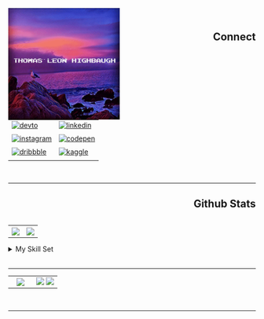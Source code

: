 <div align="left">
<img src="https://raw.githubusercontent.com/Thomashighbaugh/Thomashighbaugh/master/header.gif" align="left" width="45%" />
</div>

<br/>

<div align="right" width="45%">
<h2>Connect</h2>
  <table>
<tr>

<td>
<a href="https://dev.to/thomashighbaugh" target="_blank">
<img src=https://img.shields.io/badge/dev.to-%2308090A.svg?&style=for-the-badge&logo=dev.to&logoColor=white alt=devto width="100%" style="margin-bottom: 5px;" />
</a></td>

<td>
<a href="https://linkedin.com/in/rishavanand" target="_blank">
<img src=https://img.shields.io/badge/linkedin-%231E77B5.svg?&style=for-the-badge&logo=linkedin&logoColor=white alt=linkedin width="100%"style="margin-bottom: 5px;" />
</a>
</td>

</tr>

<tr>

<td>
<a href="https://instagram.com/thomashighbaugh" target="_blank">
<img src=https://img.shields.io/badge/instagram-%23000000.svg?&style=for-the-badge&logo=instagram&logoColor=white alt=instagram width="100%" style="margin-bottom: 5px;" />
</a>
</td>

<td>
<a href="https://codepen.com/thomashighbaughthomasleonhighbaugh" target="_blank">
<img src=https://img.shields.io/badge/codepen-%23131417.svg?&style=for-the-badge&logo=codepen&logoColor=white alt=codepen width="100%" style="margin-bottom: 5px;" />
</a>
</td>

</tr>

<tr>

<td>
<a href="https://dribbble.com/thighbaugh" target="_blank">
<img src=https://img.shields.io/badge/dribbble-%23E45285.svg?&style=for-the-badge&logo=dribbble&logoColor=white alt=dribbble width="100%" style="margin-bottom: 5px;" />
</a>
</td>

<td>
<a href="https://www.kaggle.com/thomasleonhighbaugh" target="_blank">
<img src=https://img.shields.io/badge/kaggle-%2344BAE8.svg?&style=for-the-badge&logo=kaggle&logoColor=white alt=kaggle width="100%" style="margin-bottom: 5px;" />
</a>
</td>

</tr>

  </table>
</div>

<br/>  
<hr/>

<div align="right" width="50%">
<h2>Github Stats</h2>

<table align="right">
<tr>

<td valign="center">

<div align="center">
<img src="https://github-readme-stats.vercel.app/api?username=Thomashighbaugh&show_icons=true&count_private=true&hide_border=true" align="center" />
</div>
</td>

<td valign="center">
<img src="https://github-readme-stats.vercel.app/api/top-langs/?username=Thomashighbaugh&hide_border=true&layout=compact" align="center" />
</td>

</tr>
</table>
</div>
<br/>  
<hr/>

<details><summary> My Skill Set </summary><table><tr><td valign="top" width="33%">

<h3>Frontend</h3>

<div align="center">  
<img style="margin: 10px" src="https://raw.githubusercontent.com/devicons/devicon/master/icons/react/react-original-wordmark.svg" alt="React" height="25" />  
<img style="margin: 10px" src="https://raw.githubusercontent.com/devicons/devicon/master/icons/bootstrap/bootstrap-plain-wordmark.svg" alt="Bootstrap" height="25" />  
<img style="margin: 10px" src="https://raw.githubusercontent.com/devicons/devicon/master/icons/css3/css3-original-wordmark.svg" alt="CSS3" height="25" />  
<img style="margin: 10px" src="https://raw.githubusercontent.com/devicons/devicon/master/icons/html5/html5-original-wordmark.svg" alt="HTML5" height="25" />  
<img style="margin: 10px" src="https://raw.githubusercontent.com/devicons/devicon/master/icons/electron/electron-original.svg" alt="Electron" height="25" />  
<img style="margin: 10px" src="https://raw.githubusercontent.com/devicons/devicon/master/icons/javascript/javascript-original.svg" alt="JavaScript" height="25" />  
<img style="margin: 10px" src="https://raw.githubusercontent.com/devicons/devicon/master/icons/typescript/typescript-original.svg" alt="TypeScript" height="25" />  
<img style="margin: 10px" src="https://raw.githubusercontent.com/devicons/devicon/master/icons/sass/sass-original.svg" alt="Sass" height="25" />  
<img style="margin: 10px" src="https://raw.githubusercontent.com/devicons/devicon/master/icons/vuejs/vuejs-original-wordmark.svg" alt="Vue.js" height="25" />  
<img style="margin: 10px" src="https://raw.githubusercontent.com/devicons/devicon/master/icons/graphql/graphql.png" alt="GraphQL" height="25" />  
<img style="margin: 10px" src="https://raw.githubusercontent.com/devicons/devicon/master/icons/figma/figma-icon.svg" alt="Figma" height="25" />  
<img style="margin: 10px" src="https://raw.githubusercontent.com/devicons/devicon/master/icons/gatsby/gatsby.png" alt="Gatsby" height="25" />  
<img style="margin: 10px" src="https://raw.githubusercontent.com/devicons/devicon/master/icons/gulp/gulp-plain.svg" alt="gulp.js" height="25" />  
<img style="margin: 10px" src="https://raw.githubusercontent.com/devicons/devicon/master/icons/webpack/webpack-original.svg" alt="Webpack" height="25" />  
</div>

</td><td valign="op" width="33%">

<h3>Backend</h3>

<div align="center">  
<img style="margin: 10px" src="https://raw.githubusercontent.com/devicons/devicon/master/icons/cplusplus/cplusplus-original.svg" alt="C++" height="25" />  
<img style="margin: 10px" src="https://raw.githubusercontent.com/devicons/devicon/master/icons/javascript/javascript-original.svg" alt="JavaScript" height="25" />  
<img style="margin: 10px" src="https://raw.githubusercontent.com/devicons/devicon/master/icons/typescript/typescript-original.svg" alt="TypeScript" height="25" />  
<img style="margin: 10px" src="https://raw.githubusercontent.com/devicons/devicon/master/icons/php/php-original.svg" alt="PHP" height="25" />  
<img style="margin: 10px" src="https://raw.githubusercontent.com/devicons/devicon/master/icons/mongodb/mongodb-original-wordmark.svg" alt="MongoDB" height="25" />  
<img style="margin: 10px" src="https://raw.githubusercontent.com/devicons/devicon/master/icons/nodejs/nodejs-original-wordmark.svg" alt="Node.js" height="25" />  
<img style="margin: 10px" src="https://raw.githubusercontent.com/devicons/devicon/master/icons/python/python-original.svg" alt="Python" height="25" />  
<img style="margin: 10px" src="https://raw.githubusercontent.com/devicons/devicon/master/icons/express/express-original-wordmark.svg" alt="Express.js" height="25" />  
<img style="margin: 10px" src="https://raw.githubusercontent.com/devicons/devicon/master/icons/redux/redux-original.svg" alt="Redux" height="25" />  
<img style="margin: 10px" src="https://raw.githubusercontent.com/devicons/devicon/master/icons/java/java-original-wordmark.svg" alt="Java" height="25" />  
<img style="margin: 10px" src="https://raw.githubusercontent.com/devicons/devicon/master/icons/mysql/mysql-original-wordmark.svg" alt="MySQL" height="25" />  
<img style="margin: 10px" src="https://raw.githubusercontent.com/devicons/devicon/master/icons/ruby/ruby-original-wordmark.svg" alt="Ruby" height="25" />  
<img style="margin: 10px" src="https://raw.githubusercontent.com/devicons/devicon/master/icons/firebase/firebase.png" alt="Firebase" height="25" />  
<img style="margin: 10px" src="https://raw.githubusercontent.com/devicons/devicon/master/icons/redis/redis-original-wordmark.svg" alt="Redis" height="25" />  
<img style="margin: 10px" src="https://raw.githubusercontent.com/devicons/devicon/master/icons/rails/rails-original-wordmark.svg" alt="Ruby on Rails" height="25" />  
</div>

</td>

<td valign="top" width="33%">
<h3>DevOps/SysAd</h3>
<div align="center">  
<img style="margin: 10px" src="https://raw.githubusercontent.com/devicons/devicon/master/icons/amazonwebservices/amazonwebservices-original-wordmark.svg" alt="AWS" height="25" />  
<img style="margin: 10px" src="https://raw.githubusercontent.com/devicons/devicon/master/icons/google-cloud/google_cloud-icon.svg" alt="GCP" height="25" />  
<img style="margin: 10px" src="https://raw.githubusercontent.com/devicons/devicon/master/icons/kubernetes/kubernetes-icon.svg" alt="Kubernetes" height="25" />  
<img style="margin: 10px" src="https://raw.githubusercontent.com/devicons/devicon/master/icons/git/git-scm-icon.svg" alt="Git" height="25" />  
<img style="margin: 10px" src="https://raw.githubusercontent.com/devicons/devicon/master/icons/docker/docker-original-wordmark.svg" alt="Docker" height="25" />  
<img style="margin: 10px" src="https://raw.githubusercontent.com/devicons/devicon/master/icons/jenkins/jenkins-icon.svg" alt="Jenkins" height="25" />  
<img style="margin: 10px" src="https://raw.githubusercontent.com/devicons/devicon/master/icons/haskell/haskell.png" alt="Haskell" height="25" />  
<img style="margin: 10px" src="https://raw.githubusercontent.com/devicons/devicon/master/icons/ansible/ansible.png" alt="Ansible" height="25" />  
<img style="margin: 10px" src="https://raw.githubusercontent.com/devicons/devicon/master/icons/latex/latex.png" alt="Latex" height="25" />  
<img style="margin: 10px" src="https://raw.githubusercontent.com/devicons/devicon/master/icons/linux/linux-original.svg" alt="Linux" height="25" />  
<img style="margin: 10px" src="https://raw.githubusercontent.com/devicons/devicon/master/icons/raspberrypi/raspberrypi.png" alt="Raspberry Pi" height="25" />  
<img style="margin: 10px" src="https://raw.githubusercontent.com/devicons/devicon/master/icons/gnu-bash/gnu_bash-icon.svg" alt="Bash" height="25" />  
<img style="margin: 10px" src="https://raw.githubusercontent.com/devicons/devicon/master/icons/android/android-original-wordmark.svg" alt="Android" height="25" />  
<img style="margin: 10px" src="https://raw.githubusercontent.com/devicons/devicon/master/icons/rust/rust-plain.svg" alt="Rust" height="25" />  
</div>

</td>

</tr>
</table>
</details>

<br/>  
<hr/>

<table><tr><td valign="top" width="50%">

<div align="center">
<img src="https://komarev.com/ghpvc/?username=Thomashighbaugh&&style=flat-square" align="center" />
</div>

</td><td valign="top" width="50%">

<div align="right">
            <a href="https://paypal.me/thomasleonhighbaugh" target="_blank" style="display: inline-block;">
                <img
                    src="https://img.shields.io/badge/Donate-PayPal-blue.svg?style=flat-square" 
                    align="right"
                />
            </a>
            <a href="https://www.buymeacoffee.com/thomashighbaugh" target="_blank" style="display: inline-block;">
                <img
                    src="https://img.shields.io/badge/Donate-Buy%20Me%20A%20Coffee-orange.svg?style=flat-square" 
                    align="right"
                />
            </a></div>

</td></tr></table>
<br />

---
